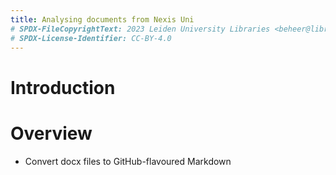 ```yaml
---
title: Analysing documents from Nexis Uni
# SPDX-FileCopyrightText: 2023 Leiden University Libraries <beheer@library.leidenuniv.nl>
# SPDX-License-Identifier: CC-BY-4.0
---
```


# Introduction

# Overview

- Convert docx files to GitHub-flavoured Markdown
